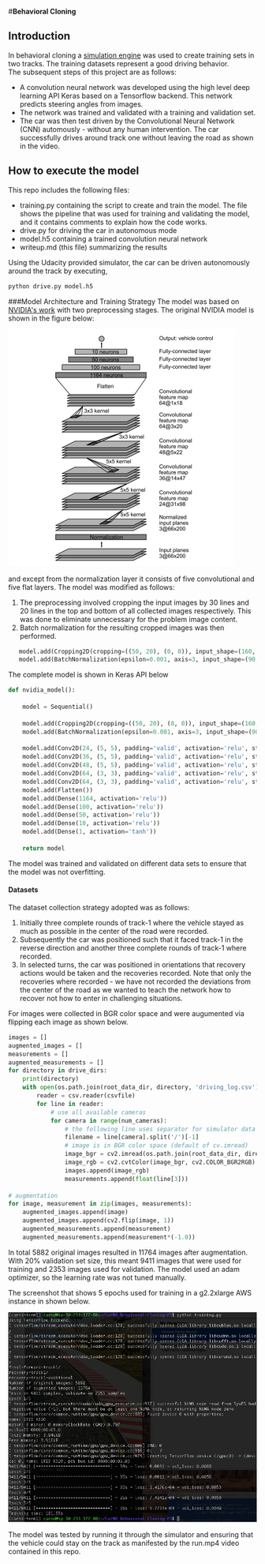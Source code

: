 #**Behavioral Cloning** 

## Introduction
In behavioral cloning a [simulation engine](https://github.com/udacity/self-driving-car-sim) was used to create training sets in two tracks. 
The training datasets represent a good driving behavior.  
The subsequent steps of this project are as follows:
* A convolution neural network was developed using the high level deep learning API Keras based on a Tensorflow backend. 
This network predicts steering angles from images. 
* The network was trained and validated with a training and validation set. 
* The car was then test driven by the Convolutional Neural Network (CNN) automously - without any human intervention. The car successfully drives 
around track one without leaving the road as shown in the video. 


[//]: # (Image References)

[nvidia-model]: ./examples/nvidia-model.png "NVIDIA CNN Model"
[aws-training]: ./examples/aws-training.png "AWS Screenshot"

## How to execute the model
This repo includes the following files:
* training.py containing the script to create and train the model. The file shows the pipeline that was used for training and 
validating the model, and it contains comments to explain how the code works.
* drive.py for driving the car in autonomous mode
* model.h5 containing a trained convolution neural network 
* writeup.md (this file) summarizing the results

Using the Udacity provided simulator, the car can be driven autonomously around the track by executing,

```sh
python drive.py model.h5
```

###Model Architecture and Training Strategy
The model was based on [NVIDIA's work](http://arxiv.org/abs/1604.07316) with two preprocessing stages.  The original NVIDIA model 
is shown in the figure below:

![nvidia-model][nvidia-model]

and except from the normalization layer it consists of five convolutional and five flat layers. The model was modified as follows:

1. The preprocessing involved cropping the input images by 30 lines and 20 lines in the top and bottom of all collected images respectively. 
This was done to eliminate unnecessary for the problem image content. 
2. Batch normalization for the resulting cropped images was then performed. 
```python
   model.add(Cropping2D(cropping=((50, 20), (0, 0)), input_shape=(160, 320, 3)))
   model.add(BatchNormalization(epsilon=0.001, axis=3, input_shape=(90, 320, 3)))
```
The complete model is shown in Keras API below
```python
def nvidia_model():

    model = Sequential()

    model.add(Cropping2D(cropping=((50, 20), (0, 0)), input_shape=(160, 320, 3)))
    model.add(BatchNormalization(epsilon=0.001, axis=3, input_shape=(90, 320, 3)))

    model.add(Conv2D(24, (5, 5), padding='valid', activation='relu', strides=(2, 2)))
    model.add(Conv2D(36, (5, 5), padding='valid', activation='relu', strides=(2, 2)))
    model.add(Conv2D(48, (5, 5), padding='valid', activation='relu', strides=(2, 2)))
    model.add(Conv2D(64, (3, 3), padding='valid', activation='relu', strides=(1, 1)))
    model.add(Conv2D(64, (3, 3), padding='valid', activation='relu', strides=(1, 1)))
    model.add(Flatten())
    model.add(Dense(1164, activation='relu'))
    model.add(Dense(100, activation='relu'))
    model.add(Dense(50, activation='relu'))
    model.add(Dense(10, activation='relu'))
    model.add(Dense(1, activation='tanh'))

    return model
```

The model was trained and validated on different data sets to ensure that the model was not overfitting. 

#### Datasets
The dataset collection strategy adopted was as follows:
 1. Initially three complete rounds of track-1 where the vehicle stayed as much as possible in the center of the road were recorded. 
 2. Subsequently the car was positioned such that it faced track-1 in the reverse direction and another three complete rounds of track-1 where recorded. 
 3. In selected turns, the car was positioned in orientations that recovery actions would be taken and the recoveries recorded. Note that only the recoveries 
 where recorded - we have not recorded the deviations from the center of the road as we wanted to teach the network how to recover not how to enter in challenging situations.   

For images were collected in BGR color space and were augumented via flipping each image as shown below.  
```python
images = []
augmented_images = []
measurements = []
augmented_measurements = []
for directory in drive_dirs:
    print(directory)
    with open(os.path.join(root_data_dir, directory, 'driving_log.csv')) as csvfile:
        reader = csv.reader(csvfile)
        for line in reader:
            # use all available cameras
            for camera in range(num_cameras):
                # the following line uses separator for simulator data collected in OSX
                filename = line[camera].split('/')[-1]
                # image is in BGR color space (default of cv.imread)
                image_bgr = cv2.imread(os.path.join(root_data_dir, directory, 'IMG/', filename))
                image_rgb = cv2.cvtColor(image_bgr, cv2.COLOR_BGR2RGB)
                images.append(image_rgb)
                measurements.append(float(line[3]))

# augmentation
for image, measurement in zip(images, measurements):
    augmented_images.append(image)
    augmented_images.append(cv2.flip(image, 1))
    augmented_measurements.append(measurement)
    augmented_measurements.append(measurement*(-1.0))

```
In total 5882 original images resulted in 11764 images after augmentation. With 20% validation set size, this meant 9411 images that were 
used for training and 2353 images used for validation. The model used an adam optimizer, so the learning rate was not tuned manually. 

The screenshot that shows 5 epochs used for training in a g2.2xlarge AWS instance in shown below.

![AWS Training][aws-training]

The model was tested by running it through the simulator and ensuring that the vehicle could stay on the track as manifested 
by the run.mp4 video contained in this repo.  

